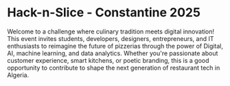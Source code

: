 # Hack-n-Slice - Constantine 2025
Welcome to a challenge where culinary tradition meets digital
innovation! This event invites students, developers, designers,
entrepreneurs, and IT enthusiasts to reimagine the future of
pizzerias through the power of Digital, AI, machine learning,
and data analytics. Whether you're passionate about
customer experience, smart kitchens, or poetic branding, this
is a good opportunity to contribute to shape the next
generation of restaurant tech in Algeria.
